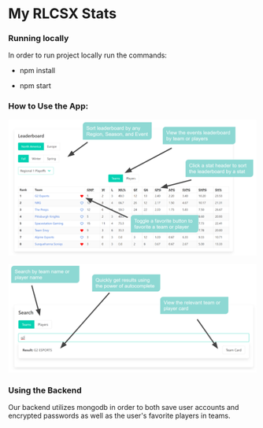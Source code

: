 # My RLCSX Stats


### Running locally

In order to run project locally run the commands:

- npm install

- npm start

### How to Use the App:

<p align="center">
  <img src="diagrams\Leaderboard Features.PNG" title="hover text">
</p>

<p align="center">
  <img src="diagrams\Search Features.PNG" title="hover text">
</p>

### Using the Backend

Our backend utilizes mongodb in order to both save user accounts and encrypted passwords as well as the user's favorite players in teams. 

